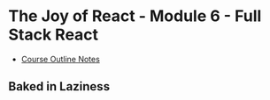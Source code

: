 # The Joy of React - Module 6 - Full Stack React

- [Course Outline Notes](../course-notes.md)

## Baked in Laziness
